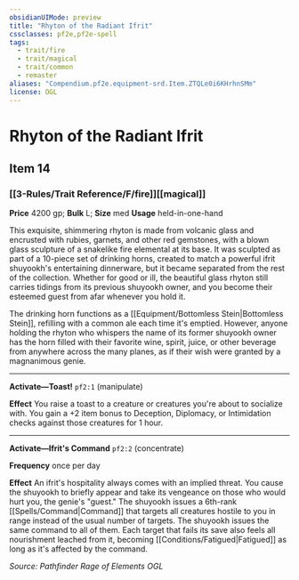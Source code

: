 ```yaml
---
obsidianUIMode: preview
title: "Rhyton of the Radiant Ifrit"
cssclasses: pf2e,pf2e-spell
tags:
  - trait/fire
  - trait/magical
  - trait/common
  - remaster
aliases: "Compendium.pf2e.equipment-srd.Item.ZTQLe0i6KHrhnSMm"
license: OGL
---
```

# Rhyton of the Radiant Ifrit
## Item 14
### [[3-Rules/Trait Reference/F/fire]][[magical]]


**Price** 4200 gp; 
**Bulk** L; **Size** med
**Usage** held-in-one-hand

This exquisite, shimmering rhyton is made from volcanic glass and encrusted with rubies, garnets, and other red gemstones, with a blown glass sculpture of a snakelike fire elemental at its base. It was sculpted as part of a 10-piece set of drinking horns, created to match a powerful ifrit shuyookh's entertaining dinnerware, but it became separated from the rest of the collection. Whether for good or ill, the beautiful glass rhyton still carries tidings from its previous shuyookh owner, and you become their esteemed guest from afar whenever you hold it.

The drinking horn functions as a [[Equipment/Bottomless Stein|Bottomless Stein]], refilling with a common ale each time it's emptied. However, anyone holding the rhyton who whispers the name of its former shuyookh owner has the horn filled with their favorite wine, spirit, juice, or other beverage from anywhere across the many planes, as if their wish were granted by a magnanimous genie.

* * *

**Activate—Toast!** `pf2:1` (manipulate)

**Effect** You raise a toast to a creature or creatures you're about to socialize with. You gain a +2 item bonus to Deception, Diplomacy, or Intimidation checks against those creatures for 1 hour.

* * *

**Activate—Ifrit's Command** `pf2:2` (concentrate)

**Frequency** once per day

**Effect** An ifrit's hospitality always comes with an implied threat. You cause the shuyookh to briefly appear and take its vengeance on those who would hurt you, the genie's "guest." The shuyookh issues a 6th-rank [[Spells/Command|Command]] that targets all creatures hostile to you in range instead of the usual number of targets. The shuyookh issues the same command to all of them. Each target that fails its save also feels all nourishment leached from it, becoming [[Conditions/Fatigued|Fatigued]] as long as it's affected by the command.

*Source: Pathfinder Rage of Elements*
*OGL*